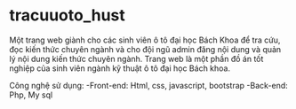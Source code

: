 # tracuuoto_hust

Một trang web giành cho các sinh viên ô tô đại học Bách Khoa để tra cứu, đọc kiến thức chuyên ngành và cho đội ngũ admin đăng nội dung và quản lý nội dung kiến thức chuyên ngành. 
Trang web là một phần đồ án tốt nghiệp của sinh viên ngành kỹ thuật ô tô đại học Bách khoa.

Công nghệ sử dụng:
-Front-end: Html, css, javascript, bootstrap
-Back-end: Php, My sql
